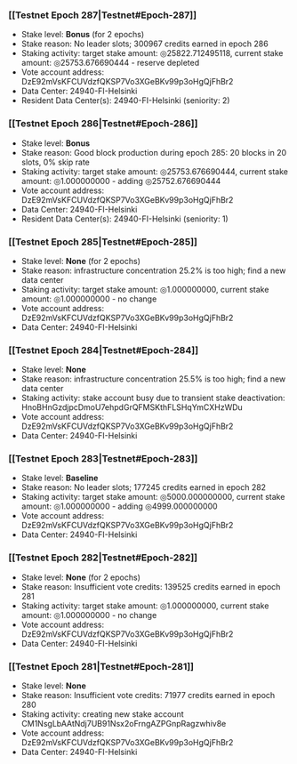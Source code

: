 ### [[Testnet Epoch 287|Testnet#Epoch-287]]
* Stake level: **Bonus** (for 2 epochs)
* Stake reason: No leader slots; 300967 credits earned in epoch 286
* Staking activity: target stake amount: ◎25822.712495118, current stake amount: ◎25753.676690444 - reserve depleted
* Vote account address: DzE92mVsKFCUVdzfQKSP7Vo3XGeBKv99p3oHgQjFhBr2
* Data Center: 24940-FI-Helsinki
* Resident Data Center(s): 24940-FI-Helsinki (seniority: 2)
### [[Testnet Epoch 286|Testnet#Epoch-286]]
* Stake level: **Bonus**
* Stake reason: Good block production during epoch 285: 20 blocks in 20 slots, 0% skip rate
* Staking activity: target stake amount: ◎25753.676690444, current stake amount: ◎1.000000000 - adding ◎25752.676690444
* Vote account address: DzE92mVsKFCUVdzfQKSP7Vo3XGeBKv99p3oHgQjFhBr2
* Data Center: 24940-FI-Helsinki
* Resident Data Center(s): 24940-FI-Helsinki (seniority: 1)
### [[Testnet Epoch 285|Testnet#Epoch-285]]
* Stake level: **None** (for 2 epochs)
* Stake reason: infrastructure concentration 25.2% is too high; find a new data center
* Staking activity: target stake amount: ◎1.000000000, current stake amount: ◎1.000000000 - no change
* Vote account address: DzE92mVsKFCUVdzfQKSP7Vo3XGeBKv99p3oHgQjFhBr2
* Data Center: 24940-FI-Helsinki
### [[Testnet Epoch 284|Testnet#Epoch-284]]
* Stake level: **None**
* Stake reason: infrastructure concentration 25.5% is too high; find a new data center
* Staking activity: stake account busy due to transient stake deactivation: HnoBHnGzdjpcDmoU7ehpdGrQFMSKthFLSHqYmCXHzWDu
* Vote account address: DzE92mVsKFCUVdzfQKSP7Vo3XGeBKv99p3oHgQjFhBr2
* Data Center: 24940-FI-Helsinki
### [[Testnet Epoch 283|Testnet#Epoch-283]]
* Stake level: **Baseline**
* Stake reason: No leader slots; 177245 credits earned in epoch 282
* Staking activity: target stake amount: ◎5000.000000000, current stake amount: ◎1.000000000 - adding ◎4999.000000000
* Vote account address: DzE92mVsKFCUVdzfQKSP7Vo3XGeBKv99p3oHgQjFhBr2
* Data Center: 24940-FI-Helsinki
### [[Testnet Epoch 282|Testnet#Epoch-282]]
* Stake level: **None** (for 2 epochs)
* Stake reason: Insufficient vote credits: 139525 credits earned in epoch 281
* Staking activity: target stake amount: ◎1.000000000, current stake amount: ◎1.000000000 - no change
* Vote account address: DzE92mVsKFCUVdzfQKSP7Vo3XGeBKv99p3oHgQjFhBr2
* Data Center: 24940-FI-Helsinki
### [[Testnet Epoch 281|Testnet#Epoch-281]]
* Stake level: **None**
* Stake reason: Insufficient vote credits: 71977 credits earned in epoch 280
* Staking activity: creating new stake account CM1NsgLbAAtNdj7UB91Nsx2oFrngAZPGnpRagzwhiv8e
* Vote account address: DzE92mVsKFCUVdzfQKSP7Vo3XGeBKv99p3oHgQjFhBr2
* Data Center: 24940-FI-Helsinki